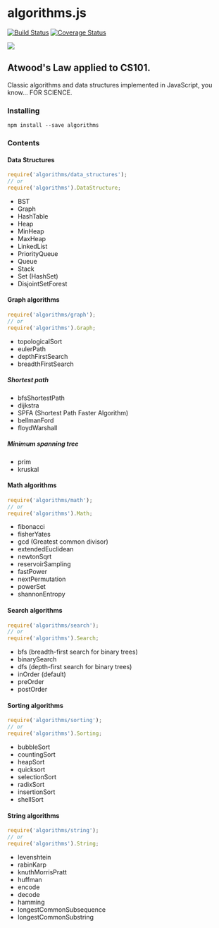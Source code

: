 # algorithms.js

[![Build Status](https://travis-ci.org/felipernb/algorithms.js.png?branch=master)](https://travis-ci.org/felipernb/algorithms.js)
[![Coverage Status](https://coveralls.io/repos/felipernb/algorithms.js/badge.png?branch=master)](https://coveralls.io/r/felipernb/algorithms.js?branch=master)

![](http://www.quickmeme.com/img/8d/8d30a19413145512ad5a05c46ec0da545df5ed79e113fcf076dc03c7514eb631.jpg)


## Atwood's Law applied to CS101.

Classic algorithms and data structures implemented in JavaScript, you know... FOR SCIENCE.

### Installing
```
npm install --save algorithms
```

### Contents

#### Data Structures

```javascript
require('algorithms/data_structures');
// or
require('algorithms').DataStructure;
```

* BST
* Graph
* HashTable
* Heap
 * MinHeap
 * MaxHeap
* LinkedList
* PriorityQueue
* Queue
* Stack
* Set (HashSet)
* DisjointSetForest

#### Graph algorithms

```javascript
require('algorithms/graph');
// or
require('algorithms').Graph;
```

* topologicalSort
* eulerPath
* depthFirstSearch
* breadthFirstSearch

##### Shortest path
* bfsShortestPath
* dijkstra
* SPFA (Shortest Path Faster Algorithm)
* bellmanFord
* floydWarshall

##### Minimum spanning tree
* prim
* kruskal

#### Math algorithms

```javascript
require('algorithms/math');
// or
require('algorithms').Math;
```

* fibonacci
* fisherYates
* gcd (Greatest common divisor)
* extendedEuclidean
* newtonSqrt
* reservoirSampling
* fastPower
* nextPermutation
* powerSet
* shannonEntropy

#### Search algorithms

```javascript
require('algorithms/search');
// or
require('algorithms').Search;
```

* bfs (breadth-first search for binary trees)
* binarySearch
* dfs (depth-first search for binary trees)
 * inOrder (default)
 * preOrder
 * postOrder

#### Sorting algorithms

```javascript
require('algorithms/sorting');
// or
require('algorithms').Sorting;
```

* bubbleSort
* countingSort
* heapSort
* quicksort
* selectionSort
* radixSort
* insertionSort
* shellSort

#### String algorithms

```javascript
require('algorithms/string');
// or
require('algorithms').String;
```

* levenshtein
* rabinKarp
* knuthMorrisPratt
* huffman
 * encode
 * decode
* hamming
* longestCommonSubsequence
* longestCommonSubstring


